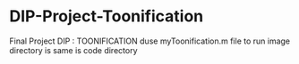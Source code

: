 # DIP-Project-Toonification
Final Project DIP : TOONIFICATION
duse myToonification.m file to run
image directory is same is code directory
